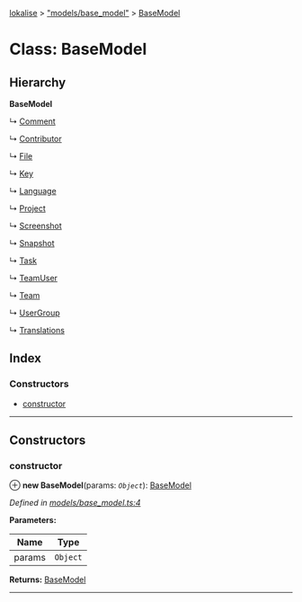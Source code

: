 [lokalise](../README.md) > ["models/base_model"](../modules/_models_base_model_.md) > [BaseModel](../classes/_models_base_model_.basemodel.md)

# Class: BaseModel

## Hierarchy

**BaseModel**

↳  [Comment](_models_comment_.comment.md)

↳  [Contributor](_models_contributor_.contributor.md)

↳  [File](_models_file_.file.md)

↳  [Key](_models_key_.key.md)

↳  [Language](_models_language_.language.md)

↳  [Project](_models_project_.project.md)

↳  [Screenshot](_models_screenshot_.screenshot.md)

↳  [Snapshot](_models_snapshot_.snapshot.md)

↳  [Task](_models_task_.task.md)

↳  [TeamUser](_models_team_user_.teamuser.md)

↳  [Team](_models_team_.team.md)

↳  [UserGroup](_models_user_group_.usergroup.md)

↳  [Translations](_models_translation_.translations.md)

## Index

### Constructors

* [constructor](_models_base_model_.basemodel.md#constructor)

---

## Constructors

<a id="constructor"></a>

###  constructor

⊕ **new BaseModel**(params: *`Object`*): [BaseModel](_models_base_model_.basemodel.md)

*Defined in [models/base_model.ts:4](https://github.com/lokalise/node-lokalise-api/blob/324e932/src/models/base_model.ts#L4)*

**Parameters:**

| Name | Type |
| ------ | ------ |
| params | `Object` |

**Returns:** [BaseModel](_models_base_model_.basemodel.md)

___

